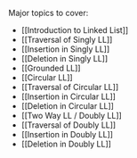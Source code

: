 Major topics to cover:
- [[Introduction to Linked List]]
- [[Traversal of Singly LL]]
- [[Insertion in Singly LL]]
- [[Deletion in Singly LL]]
- [[Grounded LL]]
- [[Circular LL]]
- [[Traversal of Circular LL]]
- [[Insertion in Circular LL]]
- [[Deletion in Circular LL]]
- [[Two Way LL / Doubly LL]]
- [[Traversal of Doubly LL]]
- [[Insertion in Doubly LL]]
- [[Deletion in Doubly LL]]